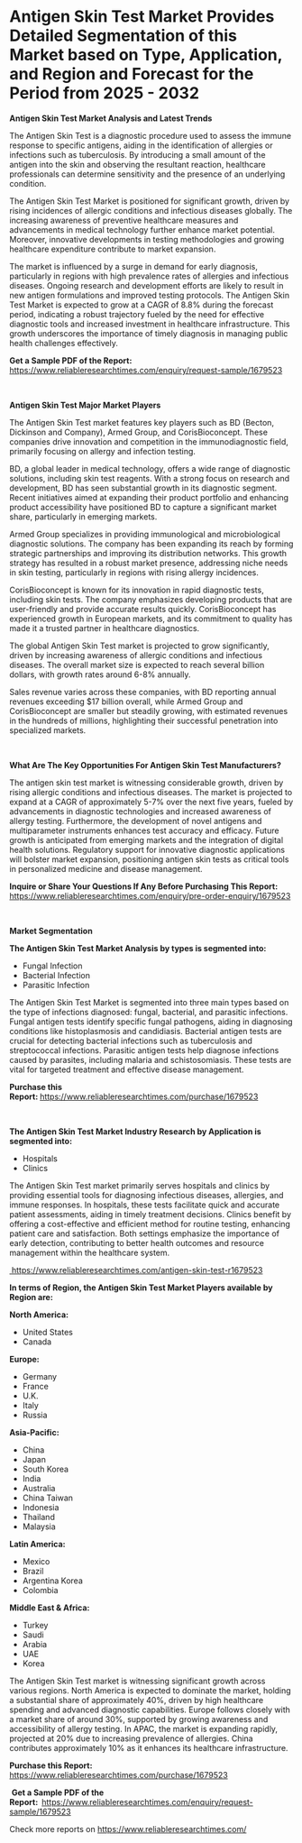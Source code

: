 <p><h1>Antigen Skin Test Market Provides Detailed Segmentation of this Market based on Type, Application, and Region and Forecast for the Period from 2025 - 2032</h1></p><p><strong>Antigen Skin Test Market Analysis and Latest Trends</strong></p>
<p><p>The Antigen Skin Test is a diagnostic procedure used to assess the immune response to specific antigens, aiding in the identification of allergies or infections such as tuberculosis. By introducing a small amount of the antigen into the skin and observing the resultant reaction, healthcare professionals can determine sensitivity and the presence of an underlying condition. </p><p>The Antigen Skin Test Market is positioned for significant growth, driven by rising incidences of allergic conditions and infectious diseases globally. The increasing awareness of preventive healthcare measures and advancements in medical technology further enhance market potential. Moreover, innovative developments in testing methodologies and growing healthcare expenditure contribute to market expansion. </p><p>The market is influenced by a surge in demand for early diagnosis, particularly in regions with high prevalence rates of allergies and infectious diseases. Ongoing research and development efforts are likely to result in new antigen formulations and improved testing protocols. The Antigen Skin Test Market is expected to grow at a CAGR of 8.8% during the forecast period, indicating a robust trajectory fueled by the need for effective diagnostic tools and increased investment in healthcare infrastructure. This growth underscores the importance of timely diagnosis in managing public health challenges effectively.</p></p>
<p><strong>Get a Sample PDF of the Report:&nbsp;</strong> <a href="https://www.reliableresearchtimes.com/enquiry/request-sample/1679523?utm_campaign=2748&utm_medium=2&utm_source=Github&utm_content=ia&utm_term=08032025&utm_id=antigen-skin-test">https://www.reliableresearchtimes.com/enquiry/request-sample/1679523</a></p>
<p>&nbsp;</p>
<p><strong>Antigen Skin Test Major Market Players</strong></p>
<p><p>The Antigen Skin Test market features key players such as BD (Becton, Dickinson and Company), Armed Group, and CorisBioconcept. These companies drive innovation and competition in the immunodiagnostic field, primarily focusing on allergy and infection testing.</p><p>BD, a global leader in medical technology, offers a wide range of diagnostic solutions, including skin test reagents. With a strong focus on research and development, BD has seen substantial growth in its diagnostic segment. Recent initiatives aimed at expanding their product portfolio and enhancing product accessibility have positioned BD to capture a significant market share, particularly in emerging markets.</p><p>Armed Group specializes in providing immunological and microbiological diagnostic solutions. The company has been expanding its reach by forming strategic partnerships and improving its distribution networks. This growth strategy has resulted in a robust market presence, addressing niche needs in skin testing, particularly in regions with rising allergy incidences.</p><p>CorisBioconcept is known for its innovation in rapid diagnostic tests, including skin tests. The company emphasizes developing products that are user-friendly and provide accurate results quickly. CorisBioconcept has experienced growth in European markets, and its commitment to quality has made it a trusted partner in healthcare diagnostics.</p><p>The global Antigen Skin Test market is projected to grow significantly, driven by increasing awareness of allergic conditions and infectious diseases. The overall market size is expected to reach several billion dollars, with growth rates around 6-8% annually.</p><p>Sales revenue varies across these companies, with BD reporting annual revenues exceeding $17 billion overall, while Armed Group and CorisBioconcept are smaller but steadily growing, with estimated revenues in the hundreds of millions, highlighting their successful penetration into specialized markets.</p></p>
<p>&nbsp;</p>
<p><strong>What Are The Key Opportunities For Antigen Skin Test Manufacturers?</strong></p>
<p><p>The antigen skin test market is witnessing considerable growth, driven by rising allergic conditions and infectious diseases. The market is projected to expand at a CAGR of approximately 5-7% over the next five years, fueled by advancements in diagnostic technologies and increased awareness of allergy testing. Furthermore, the development of novel antigens and multiparameter instruments enhances test accuracy and efficacy. Future growth is anticipated from emerging markets and the integration of digital health solutions. Regulatory support for innovative diagnostic applications will bolster market expansion, positioning antigen skin tests as critical tools in personalized medicine and disease management.</p></p>
<p><strong>Inquire or Share Your Questions If Any Before Purchasing This Report:</strong> <a href="https://www.reliableresearchtimes.com/enquiry/pre-order-enquiry/1679523?utm_campaign=2748&utm_medium=2&utm_source=Github&utm_content=ia&utm_term=08032025&utm_id=antigen-skin-test">https://www.reliableresearchtimes.com/enquiry/pre-order-enquiry/1679523</a></p>
<p>&nbsp;</p>
<p><strong>Market Segmentation</strong></p>
<p><strong>The Antigen Skin Test Market Analysis by types is segmented into:</strong></p>
<p><ul><li>Fungal Infection</li><li>Bacterial Infection</li><li>Parasitic Infection</li></ul></p>
<p><p>The Antigen Skin Test Market is segmented into three main types based on the type of infections diagnosed: fungal, bacterial, and parasitic infections. Fungal antigen tests identify specific fungal pathogens, aiding in diagnosing conditions like histoplasmosis and candidiasis. Bacterial antigen tests are crucial for detecting bacterial infections such as tuberculosis and streptococcal infections. Parasitic antigen tests help diagnose infections caused by parasites, including malaria and schistosomiasis. These tests are vital for targeted treatment and effective disease management.</p></p>
<p><strong>Purchase this Report:&nbsp;</strong><a href="https://www.reliableresearchtimes.com/purchase/1679523?utm_campaign=2748&utm_medium=2&utm_source=Github&utm_content=ia&utm_term=08032025&utm_id=antigen-skin-test">https://www.reliableresearchtimes.com/purchase/1679523</a></p>
<p>&nbsp;</p>
<p><strong>The Antigen Skin Test Market Industry Research by Application is segmented into:</strong></p>
<p><ul><li>Hospitals</li><li>Clinics</li></ul></p>
<p><p>The Antigen Skin Test market primarily serves hospitals and clinics by providing essential tools for diagnosing infectious diseases, allergies, and immune responses. In hospitals, these tests facilitate quick and accurate patient assessments, aiding in timely treatment decisions. Clinics benefit by offering a cost-effective and efficient method for routine testing, enhancing patient care and satisfaction. Both settings emphasize the importance of early detection, contributing to better health outcomes and resource management within the healthcare system.</p></p>
<p><a href="https://www.reliableresearchtimes.com/antigen-skin-test-r1679523?utm_campaign=2748&utm_medium=2&utm_source=Github&utm_content=ia&utm_term=08032025&utm_id=antigen-skin-test">&nbsp;https://www.reliableresearchtimes.com/antigen-skin-test-r1679523</a></p>
<p><strong>In terms of Region, the Antigen Skin Test Market Players available by Region are:</strong></p>
<p>
    <p> <strong> North America: </strong>
        <ul>
            <li>United States</li>
            <li>Canada</li>
        </ul>
        </p> 
    <p> <strong> Europe: </strong>
        <ul>
            <li>Germany</li>
            <li>France</li>
            <li>U.K.</li>
            <li>Italy</li>
            <li>Russia</li>
        </ul>
        </p> 
    <p> <strong> Asia-Pacific: </strong>
        <ul>
            <li>China</li>
            <li>Japan</li>
            <li>South Korea</li>
            <li>India</li>
            <li>Australia</li>
            <li>China Taiwan</li>
            <li>Indonesia</li>
            <li>Thailand</li>
            <li>Malaysia</li>
        </ul>
        </p> 
    <p> <strong> Latin America: </strong>
        <ul>
            <li>Mexico</li>
            <li>Brazil</li>
            <li>Argentina Korea</li>
            <li>Colombia</li>
        </ul>
        </p> 
    <p> <strong> Middle East & Africa: </strong>
        <ul>
            <li>Turkey</li>
            <li>Saudi</li>
            <li>Arabia</li>
            <li>UAE</li>
            <li>Korea</li>
        </ul>
    </p>
    </p>
<p><p>The Antigen Skin Test market is witnessing significant growth across various regions. North America is expected to dominate the market, holding a substantial share of approximately 40%, driven by high healthcare spending and advanced diagnostic capabilities. Europe follows closely with a market share of around 30%, supported by growing awareness and accessibility of allergy testing. In APAC, the market is expanding rapidly, projected at 20% due to increasing prevalence of allergies. China contributes approximately 10% as it enhances its healthcare infrastructure.</p></p>
<p><strong>Purchase this Report: </strong><a href="https://www.reliableresearchtimes.com/purchase/1679523?utm_campaign=2748&utm_medium=2&utm_source=Github&utm_content=ia&utm_term=08032025&utm_id=antigen-skin-test">https://www.reliableresearchtimes.com/purchase/1679523</a></p>
<p>&nbsp;<strong>Get a Sample PDF of the Report:&nbsp;&nbsp;</strong><a href="https://www.reliableresearchtimes.com/enquiry/request-sample/1679523?utm_campaign=2748&utm_medium=2&utm_source=Github&utm_content=ia&utm_term=08032025&utm_id=antigen-skin-test">https://www.reliableresearchtimes.com/enquiry/request-sample/1679523</a></p>
<p><strong></strong></p>
<p>Check more reports on <a href="https://www.reliableresearchtimes.com/?utm_campaign=2748&utm_medium=2&utm_source=Github&utm_content=ia&utm_term=08032025&utm_id=antigen-skin-test">https://www.reliableresearchtimes.com/</a></p>
